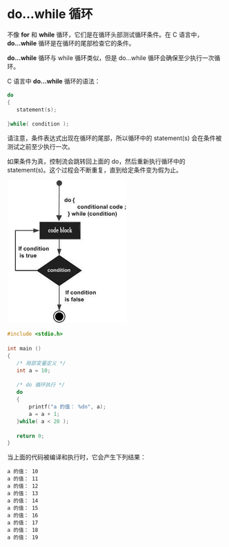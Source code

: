 # do…while 循环


不像 **for** 和 **while** 循环，它们是在循环头部测试循环条件。在 C 语言中，**do...while** 循环是在循环的尾部检查它的条件。

**do...while** 循环与 while 循环类似，但是 do...while 循环会确保至少执行一次循环。

C 语言中 **do...while** 循环的语法：
```c
do
{
   statement(s);

}while( condition );
```
请注意，条件表达式出现在循环的尾部，所以循环中的 statement(s) 会在条件被测试之前至少执行一次。

如果条件为真，控制流会跳转回上面的 do，然后重新执行循环中的 statement(s)。这个过程会不断重复，直到给定条件变为假为止。

![C 中的 for 循环](images/cpp_do_while_loop.jpg)
```c
#include <stdio.h>

int main ()
{
   /* 局部变量定义 */
   int a = 10;

   /* do 循环执行 */
   do
   {
       printf("a 的值： %dn", a);
       a = a + 1;
   }while( a < 20 );

   return 0;
}
```
当上面的代码被编译和执行时，它会产生下列结果：
```
a 的值： 10
a 的值： 11
a 的值： 12
a 的值： 13
a 的值： 14
a 的值： 15
a 的值： 16
a 的值： 17
a 的值： 18
a 的值： 19
```
